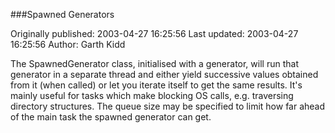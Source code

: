 ###Spawned Generators

Originally published: 2003-04-27 16:25:56
Last updated: 2003-04-27 16:25:56
Author: Garth Kidd

The SpawnedGenerator class, initialised with a generator, will run that generator in a separate thread and either yield successive values obtained from it (when called) or let you iterate itself to get the same results. It's mainly useful for tasks which make blocking OS calls, e.g. traversing directory structures. The queue size may be specified to limit how far ahead of the main task the spawned generator can get.